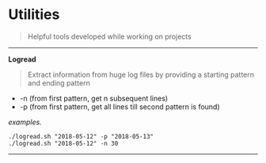 # Utilities

>Helpful tools developed while working on projects

----
**Logread**
> Extract information from huge log files by providing a starting pattern and ending pattern


* -n (from first pattern, get n subsequent lines)
* -p (from first pattern, get all lines till second pattern is found)

*examples.*

    ./logread.sh "2018-05-12" -p "2018-05-13"
    ./logread.sh "2018-05-12" -n 30
----
